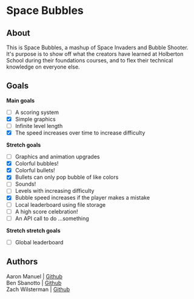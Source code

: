 # Space Bubbles

## About

This is Space Bubbles, a mashup of Space Invaders and Bubble Shooter. It's purpose is to show off what the creators have learned at Holberton School during their foundations courses, and to flex their technical knowledge on everyone else.

## Goals

**Main goals**
- [ ] A scoring system
- [X] Simple graphics
- [ ] Infinite level length
- [X] The speed increases over time to increase difficulty

**Stretch goals**
- [ ] Graphics and animation upgrades
- [X] Colorful bubbles!
- [X] Colorful bullets!
- [X] Bullets can only pop bubble of like colors
- [ ] Sounds!
- [ ] Levels with increasing difficulty
- [X] Bubble speed increases if the player makes a mistake
- [ ] Local leaderboard using file storage
- [ ] A high score celebration!
- [ ] An API call to do ...something

**Stretch stretch goals**
- [ ] Global leaderboard

## Authors
Aaron Manuel | [Github](https://github.com/AaronManuel15)  
Ben Sbanotto | [Github](https://github.com/bsbanotto)  
Zach Wilsterman | [Github](https://github.com/wilstermanz)  
